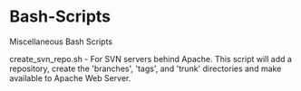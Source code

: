 Bash-Scripts
============

Miscellaneous Bash Scripts

create_svn_repo.sh - For SVN servers behind Apache. This script will add a repository, create the  'branches', 'tags', and 'trunk' directories
and make available to Apache Web Server.
